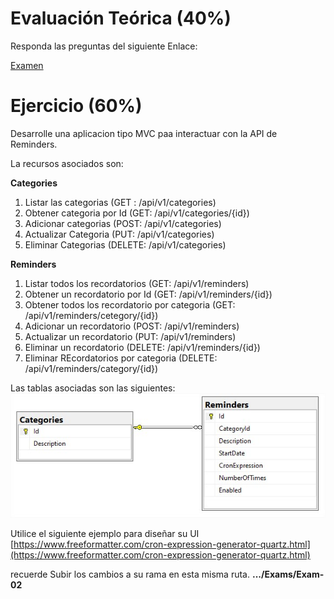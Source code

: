 # Evaluación Teórica (40%)
Responda las preguntas del siguiente Enlace:

[Examen]()

# Ejercicio (60%)
Desarrolle una aplicacion tipo MVC paa interactuar con la API de Reminders.

La recursos asociados son:

**Categories** <br>
1. Listar las categorias (GET : /api/v1/categories)
2. Obtener categoria por Id (GET: /api/v1/categories/{id})
3. Adicionar categorias  (POST: /api/v1/categories)
4. Actualizar Categoria (PUT: /api/v1/categories)
5. Eliminar Categorias (DELETE: /api/v1/categories) 

**Reminders** <br>
 1. Listar todos los recordatorios (GET: /api/v1/reminders)
 2. Obtener un recordatorio por Id (GET: /api/v1/reminders/{id})
 3. Obtener todos los recordatorio por categoria (GET: /api/v1/reminders/cetegory/{id})
 4. Adicionar un recordatorio (POST: /api/v1/reminders)
 5. Actualizar un recordatorio (PUT: /api/v1/reminders)
 6. Eliminar un recordatorio (DELETE: /api/v1/reminders/{id})
 7. Eliminar REcordatorios por categoria (DELETE: /api/v1/reminders/category/{id})
  
Las tablas asociadas son las siguientes:
![Entidades](https://github.com/Jucer74/WebDevelopment/blob/main/Exams/Exam-02/img/ER-Diagram.jpg)

Utilice el siguiente ejemplo para diseñar su UI
[https://www.freeformatter.com/cron-expression-generator-quartz.html](https://www.freeformatter.com/cron-expression-generator-quartz.html)

recuerde Subir los cambios a su rama en esta misma ruta.
**.../Exams/Exam-02**
